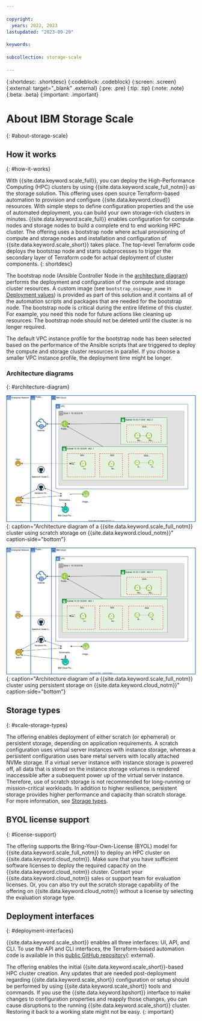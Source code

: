 ```yaml
---

copyright:
  years: 2022, 2023
lastupdated: "2023-09-20"

keywords: 

subcollection: storage-scale

---
```


{:shortdesc: .shortdesc}
{:codeblock: .codeblock}
{:screen: .screen}
{:external: target="_blank" .external}
{:pre: .pre}
{:tip: .tip}
{:note: .note}
{:beta: .beta}
{:important: .important}

# About IBM Storage Scale
{: #about-storage-scale}

## How it works
{: #how-it-works}

With {{site.data.keyword.scale_full}}, you can deploy the High-Performance Computing (HPC) clusters by using {{site.data.keyword.scale_full_notm}} as the storage solution. This offering uses open source Terraform-based automation to provision and configure {{site.data.keyword.cloud}} resources. With simple steps to define configuration properties and the use of automated deployment, you can build your own storage-rich clusters in minutes. {{site.data.keyword.scale_full}} enables configuration for compute nodes and storage nodes to build a complete end to end working HPC cluster. The offering uses a bootstrap node where actual provisioning of compute and storage nodes and installation and configuration of {{site.data.keyword.scale_short}} takes place. The top-level Terraform code deploys the bootstrap node and starts subprocesses to trigger the secondary layer of Terraform code for actual deployment of cluster components.
{: shortdesc}

The bootstrap node (Ansible Controller Node in the [architecture diagram](/docs/storage-scale?topic=storage-scale-about-storage-scale#architecture-diagram)) performs the deployment and configuration of the compute and storage cluster resources. A custom image (see `bootstrap_osimage_name` in [Deployment values](/docs/storage-scale?topic=storage-scale-deployment-values)) is provided as part of this solution and it contains all of the automation scripts and packages that are needed for the bootstrap node. The bootstrap node is critical during the entire lifetime of this cluster. For example, you need this node for future actions like cleaning up resources. The bootstrap node should not be deleted until the cluster is no longer required.

The default VPC instance profile for the bootstrap node has been selected based on the performance of the Ansible scripts that are triggered to deploy the compute and storage cluster resources in parallel. If you choose a smaller VPC instance profile, the deployment time might be longer.

### Architecture diagrams
{: #architecture-diagram}

![Architecture diagram](images/hpccluster_scale_scratch_architecture.svg){: caption="Architecture diagram of a {{site.data.keyword.scale_full_notm}} cluster using scratch storage on {{site.data.keyword.cloud_notm}}" caption-side="bottom"}

![Architecture diagram persistent](images/hpccluster_scale_persistent_architecture_05_26_22.svg){: caption="Architecture diagram of a {{site.data.keyword.scale_full_notm}} cluster using persistent storage on {{site.data.keyword.cloud_notm}}" caption-side="bottom"}

## Storage types
{: #scale-storage-types}

The offering enables deployment of either scratch (or ephemeral) or persistent storage, depending on application requirements. A scratch configuration uses virtual server instances with instance storage, whereas a persistent configuration uses bare metal servers with locally attached NVMe storage. If a virtual server instance with instance storage is powered off, all data that is stored on the instance storage volumes is rendered inaccessible after a subsequent power up of the virtual server instance. Therefore, use of scratch storage is not recommended for long-running or mission-critical workloads. In addition to higher resilience, persistent storage provides higher performance and capacity than scratch storage. For more information, see [Storage types](/docs/storage-scale?topic=storage-scale-storage-types).

## BYOL license support
{: #license-support}

The offering supports the Bring-Your-Own-License (BYOL) model for {{site.data.keyword.scale_full_notm}} to deploy an HPC cluster on {{site.data.keyword.cloud_notm}}. Make sure that you have sufficient software licenses to deploy the required capacity on the {{site.data.keyword.cloud_notm}} cluster. Contact your {{site.data.keyword.cloud_notm}} sales or support team for evaluation licenses. Or, you can also try out the scratch storage capability of the offering on {{site.data.keyword.cloud_notm}} without a license by selecting the evaluation storage type.

## Deployment interfaces
{: #deployment-interfaces}

{{site.data.keyword.scale_short}} enables all three interfaces: UI, API, and CLI. To use the API and CLI interfaces, the Terraform-based automation code is available in this [public GitHub repository](https://github.com/IBM/ibm-spectrum-scale-ibm-cloud-schematics){: external}.

The offering enables the initial {{site.data.keyword.scale_short}}-based HPC cluster creation. Any updates that are needed post-deployment regarding {{site.data.keyword.scale_short}} configuration or setup should be performed by using {{site.data.keyword.scale_short}} tools and commands. If you use the {{site.data.keyword.bpshort}} interface to make changes to configuration properties and reapply those changes, you can cause disruptions to the running {{site.data.keyword.scale_short}} cluster. Restoring it back to a working state might not be easy.
{: important}

 
